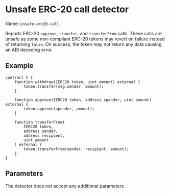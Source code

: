 # Unsafe ERC-20 call detector

Name: `unsafe-erc20-call`

Reports ERC-20 `approve`, `transfer`, and `transferFrom` calls.
These calls are unsafe as some non-compliant ERC-20 tokens may revert on failure instead of returning `false`.
On success, the token may not return any data causing an ABI decoding error.

## Example

```solidity hl_lines="3 7 16" linenums="1"
contract C {
    function withdraw(IERC20 token, uint amount) external {
        token.transfer(msg.sender, amount);
    }

    function approve(IERC20 token, address spender, uint amount) external {
        token.approve(spender, amount);
    }

    function transferFrom(
        IERC20 token,
        address sender,
        address recipient,
        uint amount
    ) external {
        token.transferFrom(sender, recipient, amount);
    }
}
```

## Parameters

The detector does not accept any additional parameters.
